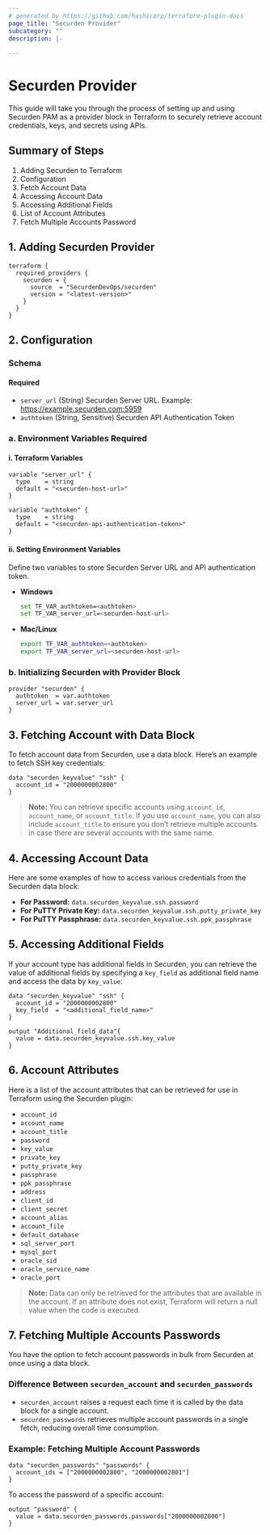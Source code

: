 ```yaml
---
# generated by https://github.com/hashicorp/terraform-plugin-docs
page_title: "Securden Provider"
subcategory: ""
description: |-
  
---
```


# Securden Provider

This guide will take you through the process of setting up and using Securden PAM as a provider block in Terraform to securely retrieve account credentials, keys, and secrets using APIs.

## Summary of Steps

1. Adding Securden to Terraform
2. Configuration
3. Fetch Account Data
4. Accessing Account Data
5. Accessing Additional Fields  
6. List of Account Attributes
7. Fetch Multiple Accounts Password

## 1. Adding Securden Provider

```hcl
terraform {
  required_providers {
    securden = {
      source  = "SecurdenDevOps/securden"
      version = "<latest-version>"
    }
  }
}
```

## 2. Configuration

### Schema

#### Required

- `server_url` (String) Securden Server URL. Example: https://example.securden.com:5959
- `authtoken` (String, Sensitive) Securden API Authentication Token

### a. Environment Variables Required

#### i. Terraform Variables

```hcl
variable "server_url" {
  type    = string
  default = "<securden-host-url>"
}

variable "authtoken" {
  type    = string
  default = "<securden-api-authentication-token>"
}
```

#### ii. Setting Environment Variables

Define two variables to store Securden Server URL and API authentication token.

- **Windows**  
  ```sh
  set TF_VAR_authtoken=<authtoken>
  set TF_VAR_server_url=<securden-host-url>
  ```

- **Mac/Linux**  
  ```sh
  export TF_VAR_authtoken=<authtoken>
  export TF_VAR_server_url=<securden-host-url>
  ```

### b. Initializing Securden with Provider Block

```hcl
provider "securden" {
  authtoken  = var.authtoken
  server_url = var.server_url
}
```

## 3. Fetching Account with Data Block

To fetch account data from Securden, use a data block. Here’s an example to fetch SSH key credentials:

```hcl
data "securden_keyvalue" "ssh" {
  account_id = "2000000002800"
}
```

> **Note:** You can retrieve specific accounts using `account_id`, `account_name`, or `account_title`. If you use `account_name`, you can also include `account_title` to ensure you don’t retrieve multiple accounts in case there are several accounts with the same name.

## 4. Accessing Account Data

Here are some examples of how to access various credentials from the Securden data block:

- **For Password:** `data.securden_keyvalue.ssh.password`  
- **For PuTTY Private Key:** `data.securden_keyvalue.ssh.putty_private_key`  
- **For PuTTY Passphrase:** `data.securden_keyvalue.ssh.ppk_passphrase`  

## 5. Accessing Additional Fields

If your account type has additional fields in Securden, you can retrieve the value of additional fields by specifying a `key_field` as additional field name and access the data by `key_value`:

```hcl
data "securden_keyvalue" "ssh" {
  account_id = "2000000002800"
  key_field  = "<additional_field_name>"
}

output "Additional_field_data"{
  value = data.securden_keyvalue.ssh.key_value
}
```

## 6. Account Attributes

Here is a list of the account attributes that can be retrieved for use in Terraform using the Securden plugin:

- `account_id`
- `account_name`
- `account_title`
- `password`
- `key_value`
- `private_key`
- `putty_private_key`
- `passphrase`
- `ppk_passphrase`
- `address`
- `client_id`
- `client_secret`
- `account_alias`
- `account_file`
- `default_database`
- `sql_server_port`
- `mysql_port`
- `oracle_sid`
- `oracle_service_name`
- `oracle_port`

> **Note:** Data can only be retrieved for the attributes that are available in the account. If an attribute does not exist, Terraform will return a null value when the code is executed.

## 7. Fetching Multiple Accounts Passwords

You have the option to fetch account passwords in bulk from Securden at once using a data block.

### Difference Between `securden_account` and `securden_passwords`
- `securden_account` raises a request each time it is called by the data block for a single account.
- `securden_passwords` retrieves multiple account passwords in a single fetch, reducing overall time consumption.

### Example: Fetching Multiple Account Passwords

```hcl
data "securden_passwords" "passwords" {
  account_ids = ["2000000002800", "2000000002801"]
}
```

To access the password of a specific account:

```hcl
output "password" {
  value = data.securden_passwords.passwords["2000000002800"]
}
```

